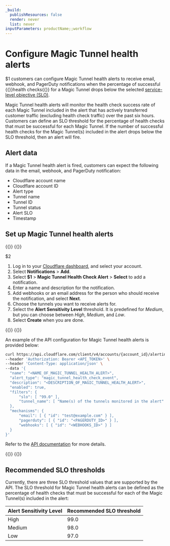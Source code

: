 ```yaml
---
_build:
  publishResources: false
  render: never
  list: never
inputParameters: productName;;workflow
---
```


# Configure Magic Tunnel health alerts

$1 customers can configure Magic Tunnel health alerts to receive email, webhook, and PagerDuty notifications when the percentage of successful {{<glossary-tooltip term_id="tunnel health-check">}}health checks{{</glossary-tooltip>}} for a Magic Tunnel drops below the selected [service-level objective (SLO)](https://en.wikipedia.org/wiki/Service-level_objective).

Magic Tunnel health alerts will monitor the health check success rate of each Magic Tunnel included in the alert that has actively transferred customer traffic (excluding health check traffic) over the past six hours. Customers can define an SLO threshold for the percentage of health checks that must be successful for each Magic Tunnel. If the number of successful health checks for the Magic Tunnel(s) included in the alert drops below the SLO threshold, then an alert will fire.

## Alert data

If a Magic Tunnel health alert is fired, customers can expect the following data in the email, webhook, and PagerDuty notification:

- Cloudflare account name
- Cloudflare account ID
- Alert type
- Tunnel name
- Tunnel ID
- Tunnel status
- Alert SLO
- Timestamp

## Set up Magic Tunnel health alerts

{{<tabs labels="Dashboard | API">}}
{{<tab label="dashboard" no-code="true">}}

$2

1. Log in to your [Cloudflare dashboard](https://dash.cloudflare.com/login), and select your account.
2. Select **Notifications** > **Add**.
3. Select **$1** > **Magic Tunnel Health Check Alert** > **Select** to add a notification.
4. Enter a name and description for the notification.
5. Add webhooks or an email address for the person who should receive the notification, and select **Next**.
6. Choose the tunnels you want to receive alerts for.
7. Select the **Alert Sensitivity Level** threshold. It is predefined for _Medium_, but you can choose between _High_, _Medium_, and _Low_.
8. Select **Create** when you are done.

{{</tab>}}
{{<tab label="api" no-code="true">}}

An example of the API configuration for Magic Tunnel health alerts is provided below:

```bash
curl https://api.cloudflare.com/client/v4/accounts/{account_id}/alerting/v3/policies \
--header 'Authorization: Bearer <API_TOKEN>' \
--header 'Content-Type: application/json' \
--data '{
  "name": "<NAME_OF_MAGIC_TUNNEL_HEALTH_ALERT>",
  "alert_type": "magic_tunnel_health_check_event",
  "description": "<DESCRIPTION_OF_MAGIC_TUNNEL_HEALTH_ALERT>",
  "enabled": true,
  "filters": {
      "slo": [ "99.0" ],
      "tunnel_name": [ "Name(s) of the tunnels monitored in the alert" ]
  },
  "mechanisms": {
      "email": [ { "id": "test@example.com" } ],
      "pagerduty": [ { "id": "<PAGERDUTY_ID>" } ],
      "webhooks": [ { "id": "<WEBHOOKS_ID>" } ]
  }
}'
```

Refer to the [API documentation](/api/operations/notification-policies-list-notification-policies) for more details.

{{</tab>}}
{{</tabs>}}

## Recommended SLO thresholds

Currently, there are three SLO threshold values that are supported by the API. The SLO threshold for Magic Tunnel health alerts can be defined as the percentage of health checks that must be successful for each of the Magic Tunnel(s) included in the alert:

Alert Sensitivity Level | Recommended SLO threshold
--- | ---
High | 99.0
Medium | 98.0
Low | 97.0

